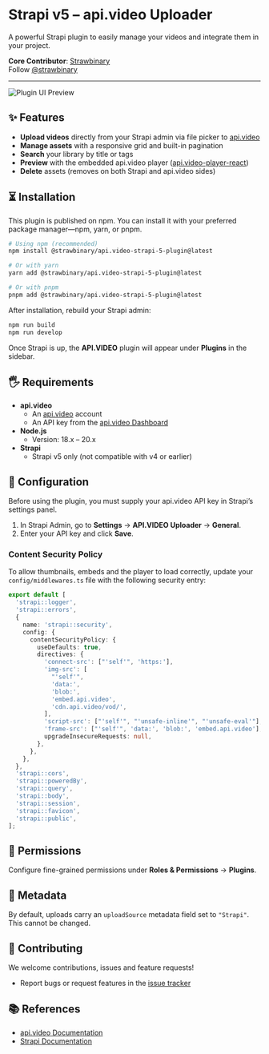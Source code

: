 # Strapi v5 – api.video Uploader

A powerful Strapi plugin to easily manage your videos and integrate them in your project.

**Core Contributor**: [Strawbinary](https://github.com/Strawbinary)  
Follow [@strawbinary](https://www.linkedin.com/company/strawbinary-gbr/ )

---

![Plugin UI Preview](public/assets/preview_dark.png)

## ✨ Features

- **Upload videos** directly from your Strapi admin via file picker to [api.video](https://api.video)  
- **Manage assets** with a responsive grid and built-in pagination  
- **Search** your library by title or tags  
- **Preview** with the embedded api.video player ([api.video-player-react](https://github.com/apivideo/api.video-react-player))  
- **Delete** assets (removes on both Strapi and api.video sides)

## ⏳ Installation

This plugin is published on npm. You can install it with your preferred package manager—npm, yarn, or pnpm.

```bash
# Using npm (recommended)
npm install @strawbinary/api.video-strapi-5-plugin@latest

# Or with yarn
yarn add @strawbinary/api.video-strapi-5-plugin@latest

# Or with pnpm
pnpm add @strawbinary/api.video-strapi-5-plugin@latest
```

After installation, rebuild your Strapi admin:

```bash
npm run build
npm run develop
```

Once Strapi is up, the **API.VIDEO** plugin will appear under **Plugins** in the sidebar.

## 🖐 Requirements

- **api.video**
  - An [api.video](https://api.video) account
  - An API key from the [api.video Dashboard](https://dashboard.api.video/apikeys)
- **Node.js**
  - Version: 18.x – 20.x
- **Strapi**
  - Strapi v5 only (not compatible with v4 or earlier)

## 🔧 Configuration

Before using the plugin, you must supply your api.video API key in Strapi’s settings panel.

1. In Strapi Admin, go to **Settings** → **API.VIDEO Uploader** → **General**.
2. Enter your API key and click **Save**.

### Content Security Policy

To allow thumbnails, embeds and the player to load correctly, update your `config/middlewares.ts` file with the following security entry:

```ts
export default [
  'strapi::logger',
  'strapi::errors',
  {
    name: 'strapi::security',
    config: {
      contentSecurityPolicy: {
        useDefaults: true,
        directives: {
          'connect-src': ["'self'", 'https:'],
          'img-src': [
            "'self'",
            'data:',
            'blob:',
            'embed.api.video',
            'cdn.api.video/vod/',
          ],
          'script-src': ["'self'", "'unsafe-inline'", "'unsafe-eval'"],
          'frame-src': ["'self'", 'data:', 'blob:', 'embed.api.video'],
          upgradeInsecureRequests: null,
        },
      },
    },
  },
  'strapi::cors',
  'strapi::poweredBy',
  'strapi::query',
  'strapi::body',
  'strapi::session',
  'strapi::favicon',
  'strapi::public',
];
```

## 👤 Permissions

Configure fine-grained permissions under **Roles & Permissions** → **Plugins**.

## 💾 Metadata

By default, uploads carry an `uploadSource` metadata field set to `"Strapi"`. This cannot be changed.

## 🤝 Contributing

We welcome contributions, issues and feature requests!

- Report bugs or request features in the [issue tracker](https://github.com/Strawbinary/api.video-strapi-5-plugin/issues)

## 📚 References

- [api.video Documentation](https://docs.api.video/docs/apivideo-api-reference)
- [Strapi Documentation](https://docs.strapi.io)
